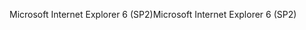 <span data-ttu-id="6a1a8-101">Microsoft Internet Explorer 6 (SP2)</span><span class="sxs-lookup"><span data-stu-id="6a1a8-101">Microsoft Internet Explorer 6 (SP2)</span></span>